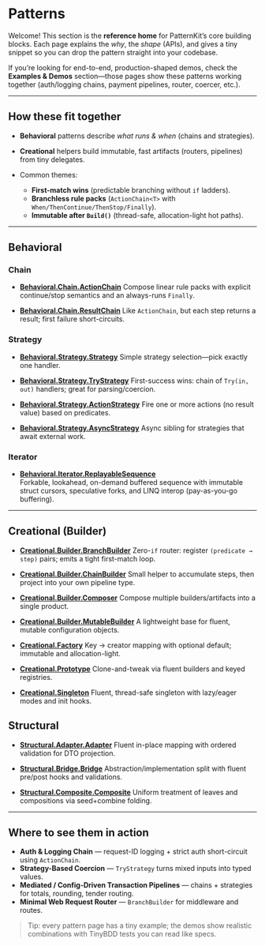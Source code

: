 # Patterns

Welcome! This section is the **reference home** for PatternKit’s core building blocks. Each page explains the *why*, the *shape* (APIs), and gives a tiny snippet so you can drop the pattern straight into your codebase.

If you’re looking for end-to-end, production-shaped demos, check the **Examples & Demos** section—those pages show these patterns working together (auth/logging chains, payment pipelines, router, coercer, etc.).

---

## How these fit together

* **Behavioral** patterns describe *what runs & when* (chains and strategies).
* **Creational** helpers build immutable, fast artifacts (routers, pipelines) from tiny delegates.
* Common themes:

    * **First-match wins** (predictable branching without `if` ladders).
    * **Branchless rule packs** (`ActionChain<T>` with `When/ThenContinue/ThenStop/Finally`).
    * **Immutable after `Build()`** (thread-safe, allocation-light hot paths).

---

## Behavioral

### Chain

* **[Behavioral.Chain.ActionChain](behavioral/chain/actionchain.md)**
  Compose linear rule packs with explicit continue/stop semantics and an always-runs `Finally`.

* **[Behavioral.Chain.ResultChain](behavioral/chain/resultchain.md)**
  Like `ActionChain`, but each step returns a result; first failure short-circuits.

### Strategy

* **[Behavioral.Strategy.Strategy](behavioral/strategy/strategy.md)**
  Simple strategy selection—pick exactly one handler.

* **[Behavioral.Strategy.TryStrategy](behavioral/strategy/trystrategy.md)**
  First-success wins: chain of `Try(in, out)` handlers; great for parsing/coercion.

* **[Behavioral.Strategy.ActionStrategy](behavioral/strategy/actionstrategy.md)**
  Fire one or more actions (no result value) based on predicates.

* **[Behavioral.Strategy.AsyncStrategy](behavioral/strategy/asyncstrategy.md)**
  Async sibling for strategies that await external work.

### Iterator

* **[Behavioral.Iterator.ReplayableSequence](behavioral/iterator/replayablesequence.md)**  
  Forkable, lookahead, on-demand buffered sequence with immutable struct cursors, speculative forks, and LINQ interop (pay-as-you-go buffering).

---

## Creational (Builder)

* **[Creational.Builder.BranchBuilder](creational/builder/branchbuilder.md)**
  Zero-`if` router: register `(predicate → step)` pairs; emits a tight first-match loop.

* **[Creational.Builder.ChainBuilder](creational/builder/chainbuilder.md)**
  Small helper to accumulate steps, then project into your own pipeline type.

* **[Creational.Builder.Composer](creational/builder/composer.md)**
  Compose multiple builders/artifacts into a single product.

* **[Creational.Builder.MutableBuilder](creational/builder/mutablebuilder.md)**
  A lightweight base for fluent, mutable configuration objects.

* **[Creational.Factory](creational/factory/factory.md)**
  Key → creator mapping with optional default; immutable and allocation-light.

* **[Creational.Prototype](creational/prototype/prototype.md)**
  Clone-and-tweak via fluent builders and keyed registries.

* **[Creational.Singleton](creational/singleton/singleton.md)**
  Fluent, thread-safe singleton with lazy/eager modes and init hooks.


## Structural

* **[Structural.Adapter.Adapter](structural/adapter/fluent-adapter.md)**
  Fluent in-place mapping with ordered validation for DTO projection.

* **[Structural.Bridge.Bridge](structural/bridge/bridge.md)**
  Abstraction/implementation split with fluent pre/post hooks and validations.

* **[Structural.Composite.Composite](structural/composite/composite.md)**
  Uniform treatment of leaves and compositions via seed+combine folding.

---

## Where to see them in action

* **Auth & Logging Chain** — request-ID logging + strict auth short-circuit using `ActionChain`.
* **Strategy-Based Coercion** — `TryStrategy` turns mixed inputs into typed values.
* **Mediated / Config-Driven Transaction Pipelines** — chains + strategies for totals, rounding, tender routing.
* **Minimal Web Request Router** — `BranchBuilder` for middleware and routes.

> Tip: every pattern page has a tiny example; the demos show realistic combinations with TinyBDD tests you can read like specs.
